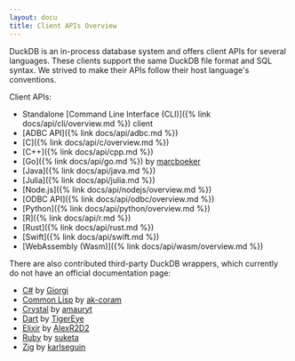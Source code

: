 ```yaml
---
layout: docu
title: Client APIs Overview
---
```


DuckDB is an in-process database system and offers client APIs for several languages. These clients support the same DuckDB file format and SQL syntax. We strived to make their APIs follow their host language's conventions.

Client APIs:

* Standalone [Command Line Interface (CLI)]({% link docs/api/cli/overview.md %}) client
* [ADBC API]({% link docs/api/adbc.md %})
* [C]({% link docs/api/c/overview.md %})
* [C++]({% link docs/api/cpp.md %})
* [Go]({% link docs/api/go.md %}) by [marcboeker](https://github.com/marcboeker)
* [Java]({% link docs/api/java.md %})
* [Julia]({% link docs/api/julia.md %})
* [Node.js]({% link docs/api/nodejs/overview.md %})
* [ODBC API]({% link docs/api/odbc/overview.md %})
* [Python]({% link docs/api/python/overview.md %})
* [R]({% link docs/api/r.md %})
* [Rust]({% link docs/api/rust.md %})
* [Swift]({% link docs/api/swift.md %})
* [WebAssembly (Wasm)]({% link docs/api/wasm/overview.md %})

There are also contributed third-party DuckDB wrappers, which currently do not have an official documentation page:

* [C#](https://github.com/Giorgi/DuckDB.NET) by [Giorgi](https://github.com/Giorgi)
* [Common Lisp](https://github.com/ak-coram/cl-duckdb) by [ak-coram](https://github.com/ak-coram)
* [Crystal](https://github.com/amauryt/crystal-duckdb) by [amauryt](https://github.com/amauryt)
* [Dart](https://github.com/TigerEyeLabs/duckdb-dart) by [TigerEye](https://www.tigereye.com/)
* [Elixir](https://github.com/AlexR2D2/duckdbex) by [AlexR2D2](https://github.com/AlexR2D2/duckdbex)
* [Ruby](https://github.com/suketa/ruby-duckdb) by [suketa](https://github.com/suketa)
* [Zig](https://github.com/karlseguin/zuckdb.zig) by [karlseguin](https://github.com/karlseguin)
